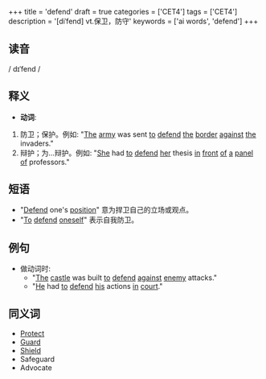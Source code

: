 +++
title = 'defend'
draft = true
categories = ['CET4']
tags = ['CET4']
description = '[diˈfend] vt.保卫，防守'
keywords = ['ai words', 'defend']
+++

## 读音
/ dɪˈfend /

## 释义
- **动词**:
1. 防卫；保护。例如: "[The](/zh/post/the/) [army](/zh/post/army/) was sent [to](/zh/post/to/) [defend](/zh/post/defend/) [the](/zh/post/the/) [border](/zh/post/border/) [against](/zh/post/against/) [the](/zh/post/the/) invaders."
2. 辩护；为…辩护。例如: "[She](/zh/post/she/) had [to](/zh/post/to/) [defend](/zh/post/defend/) [her](/zh/post/her/) thesis [in](/zh/post/in/) [front](/zh/post/front/) [of](/zh/post/of/) [a](/zh/post/a/) [panel](/zh/post/panel/) [of](/zh/post/of/) professors."

## 短语
- "[Defend](/zh/post/defend/) one's [position](/zh/post/position/)" 意为捍卫自己的立场或观点。
- "[To](/zh/post/to/) [defend](/zh/post/defend/) [oneself](/zh/post/oneself/)" 表示自我防卫。

## 例句
- 做动词时: 
  - "[The](/zh/post/the/) [castle](/zh/post/castle/) was built [to](/zh/post/to/) [defend](/zh/post/defend/) [against](/zh/post/against/) [enemy](/zh/post/enemy/) attacks."
  - "[He](/zh/post/he/) had [to](/zh/post/to/) [defend](/zh/post/defend/) [his](/zh/post/his/) actions [in](/zh/post/in/) [court](/zh/post/court/)."

## 同义词
- [Protect](/zh/post/protect/)
- [Guard](/zh/post/guard/)
- [Shield](/zh/post/shield/)
- Safeguard
- Advocate
